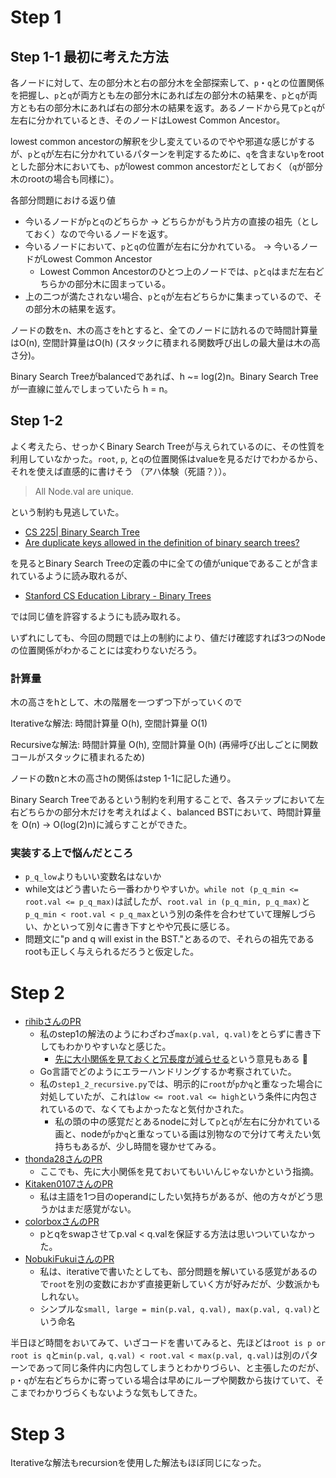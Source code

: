 # Step 1

## Step 1-1 最初に考えた方法

各ノードに対して、左の部分木と右の部分木を全部探索して、`p`・`q`との位置関係を把握し、`p`と`q`が両方とも左の部分木にあれば左の部分木の結果を、`p`と`q`が両方とも右の部分木にあれば右の部分木の結果を返す。あるノードから見て`p`と`q`が左右に分かれているとき、そのノードはLowest Common Ancestor。

lowest common ancestorの解釈を少し変えているのでやや邪道な感じがするが、`p`と`q`が左右に分かれているパターンを判定するために、`q`を含まない`p`をrootとした部分木においても、`p`がlowest common ancestorだとしておく（`q`が部分木のrootの場合も同様に）。

各部分問題における返り値

- 今いるノードが`p`と`q`のどちらか -> どちらかがもう片方の直接の祖先（としておく）なので今いるノードを返す。
- 今いるノードにおいて、`p`と`q`の位置が左右に分かれている。 -> 今いるノードがLowest Common Ancestor
	- Lowest Common Ancestorのひとつ上のノードでは、`p`と`q`はまだ左右どちらかの部分木に固まっている。
- 上の二つが満たされない場合、`p`と`q`が左右どちらかに集まっているので、その部分木の結果を返す。

ノードの数をn、木の高さをhとすると、全てのノードに訪れるので時間計算量はO(n), 空間計算量はO(h) (スタックに積まれる関数呼び出しの最大量は木の高さ分)。

Binary Search Treeがbalancedであれば、h ~= log(2)n。Binary Search Treeが一直線に並んでしまっていたら h = n。

## Step 1-2

よく考えたら、せっかくBinary Search Treeが与えられているのに、その性質を利用していなかった。`root`, `p`, と`q`の位置関係はvalueを見るだけでわかるから、それを使えば直感的に書けそう （アハ体験（死語？））。

> All Node.val are unique.

という制約も見逃していた。

- [CS 225| Binary Search Tree](https://courses.grainger.illinois.edu/cs225/fa2019/notes/bst/)
- [Are duplicate keys allowed in the definition of binary search trees?](https://stackoverflow.com/a/300968/16193058)

を見るとBinary Search Treeの定義の中に全ての値がuniqueであることが含まれているように読み取れるが、

- [Stanford CS Education Library - Binary Trees](http://cslibrary.stanford.edu/110/BinaryTrees.html)

では同じ値を許容するようにも読み取れる。

いずれにしても、今回の問題では上の制約により、値だけ確認すれば3つのNodeの位置関係がわかることには変わりないだろう。

### 計算量

木の高さをhとして、木の階層を一つずつ下がっていくので

Iterativeな解法: 時間計算量 O(h), 空間計算量 O(1)

Recursiveな解法: 時間計算量 O(h), 空間計算量 O(h) (再帰呼び出しごとに関数コールがスタックに積まれるため)

ノードの数nと木の高さhの関係はstep 1-1に記した通り。

Binary Search Treeであるという制約を利用することで、各ステップにおいて左右どちらかの部分木だけを考えればよく、balanced BSTにおいて、時間計算量を O(n) -> O(log(2)n)に減らすことができた。

### 実装する上で悩んだところ

- `p_q_low`よりもいい変数名はないか
- while文はどう書いたら一番わかりやすいか。`while not (p_q_min <= root.val <= p_q_max)`は試したが、`root.val in (p_q_min, p_q_max)`と`p_q_min < root.val < p_q_max`という別の条件を合わせていて理解しづらい、かといって別々に書き下すとやや冗長に感じる。
- 問題文に"p and q will exist in the BST."とあるので、それらの祖先であるrootも正しく与えられるだろうと仮定した。

# Step 2

- [rihibさんのPR](https://github.com/rihib/leetcode/pull/29)
	- 私のstep1の解法のようにわざわざ`max(p.val, q.val)`をとらずに書き下してもわかりやすいなと感じた。
		- [先に大小関係を見ておくと冗長度が減らせる](https://github.com/rihib/leetcode/pull/29/files#r1742231005)という意見もある :eyes:
	- Go言語でどのようにエラーハンドリングするか考察されていた。
	- 私の`step1_2_recursive.py`では、明示的に`root`が`p`か`q`と重なった場合に対処していたが、これは`low <= root.val <= high`という条件に内包されているので、なくてもよかったなと気付かされた。
		- 私の頭の中の感覚だとあるnodeに対して`p`と`q`が左右に分かれている画と、nodeが`p`か`q`と重なっている画は別物なので分けて考えたい気持ちもあるが、少し時間を寝かせてみる。
- [thonda28さんのPR](https://github.com/thonda28/leetcode/pull/12)
	- ここでも、先に大小関係を見ておいてもいいんじゃないかという指摘。
- [Kitaken0107さんのPR](https://github.com/Kitaken0107/GrindEasy/pull/13)
	- 私は主語を1つ目のoperandにしたい気持ちがあるが、他の方々がどう思うかはまだ感覚がない。
- [colorboxさんのPR](https://github.com/colorbox/leetcode/pull/12)
	- pとqをswapさせてp.val < q.valを保証する方法は思いついていなかった。
- [NobukiFukuiさんのPR](https://github.com/NobukiFukui/Grind75-ProgrammingTraining/pull/22)
	- 私は、iterativeで書いたとしても、部分問題を解いている感覚があるので`root`を別の変数におかず直接更新していく方が好みだが、少数派かもしれない。
	- シンプルな`small, large = min(p.val, q.val), max(p.val, q.val)`という命名

半日ほど時間をおいてみて、いざコードを書いてみると、先ほどは`root is p or root is q`と`min(p.val, q.val) < root.val < max(p.val, q.val)`は別のパターンであって同じ条件内に内包してしまうとわかりづらい、と主張したのだが、`p`・`q`が左右どちらかに寄っている場合は早めにループや関数から抜けていて、そこまでわかりづらくもないような気もしてきた。

# Step 3

Iterativeな解法もrecursionを使用した解法もほぼ同じになった。
